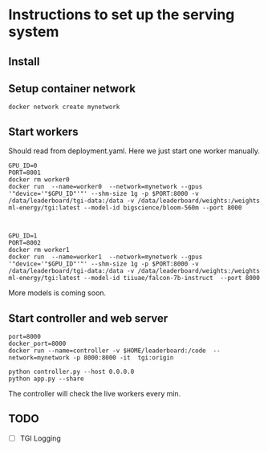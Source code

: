 # Instructions to set up the serving system  

## Install


## Setup container network
```
docker network create mynetwork
```


## Start workers
Should read from deployment.yaml. Here we just start one worker manually.
```commandline
GPU_ID=0
PORT=8001
docker rm worker0
docker run  --name=worker0  --network=mynetwork --gpus '"device='"$GPU_ID"'"' --shm-size 1g -p $PORT:8000 -v /data/leaderboard/tgi-data:/data -v /data/leaderboard/weights:/weights ml-energy/tgi:latest --model-id bigscience/bloom-560m --port 8000
```

```commandline


GPU_ID=1
PORT=8002
docker rm worker1
docker run  --name=worker1  --network=mynetwork --gpus '"device='"$GPU_ID"'"' --shm-size 1g -p $PORT:8000 -v /data/leaderboard/tgi-data:/data -v /data/leaderboard/weights:/weights ml-energy/tgi:latest --model-id tiiuae/falcon-7b-instruct  --port 8000
```

More models is coming soon.


## Start controller and web server
```commandline
port=8000
docker_port=8000
docker run --name=controller -v $HOME/leaderboard:/code  --network=mynetwork -p 8000:8000 -it  tgi:origin
```

```commandline
python controller.py --host 0.0.0.0
python app.py --share
```

The controller will check the live workers every min.

## TODO
- [ ] TGI Logging